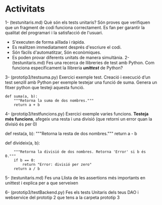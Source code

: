 # Activitats
1- (testunitaris.md) Què són els tests unitaris?
Són proves que verifiquen que un fragment de codi funciona correctament. Es fan per garantir la qualitat del programari i la satisfacció de l'usuari.
- S'executen de forma aïllada i ràpida.
- Es realitzen immediatament després d'escriure el codi.
- Són fàcils d'automatitzar, Són econòmiques.
- Es poden provar diferents unitats de manera simultània.
2- (testunitaris.md) Fes una recerca de llibreries de test amb Python.  Com funciona específicament la llibreria ***unittest*** de Python?

3-  (prototip3/testsuma.py) Exercici exemple test.
Creació i execució d’un test senzill  amb Python per exemple testejar una funció de suma. Genera un fitxer python que testeji aquesta funció.
```
def suma(a, b):
    """Retorna la suma de dos nombres."""
    return a + b
```
4- (prototip3/testfuncions.py) Exercici exemple varies  funcions.
**Testeja més funcions**, afegeix una resta i una divisió (que retorni un error quan la divisió és per 0)  

def resta(a, b):
    """Retorna la resta de dos nombres."""
    return a - b

def divideix(a, b):
```
    """Retorna la divisió de dos nombres. Retorna 'Error' si b és 0."""
    if b == 0:
        return "Error: divisió per zero"
    return a / b
```
5-  (testunitaris.md) Fes una Llista de les assertions més importants en unittest i explica per a que  serveixen

6-  (prototip3/testBackend.py)  Fes els tests Unitaris dels teus DAO i webservice del prototip 2 que tens a la carpeta prototip 3
